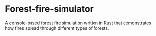 # Forest-fire-simulator
A console-based forest fire simulation written in Rust that demonstrates how fires spread through different types of forests.
